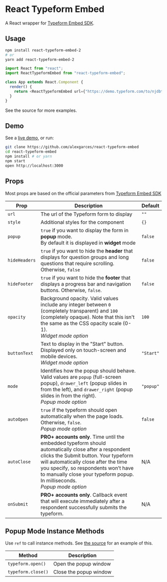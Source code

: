 # React Typeform Embed

A React wrapper for [Typeform Embed SDK](https://developer.typeform.com/embed/).

## Usage

```bash
npm install react-typeform-embed-2
# or
yarn add react-typeform-embed-2
```

```js
import React from "react";
import ReactTypeformEmbed from "react-typeform-embed";

class App extends React.Component {
  render() {
    return <ReactTypeformEmbed url={"https://demo.typeform.com/to/njdbt5"} />;
  }
}
```

See the source for more examples.

## Demo

See a [live demo](https://alexgarces.github.io/react-typeform-embed/), or run:

```bash
git clone https://github.com/alexgarces/react-typeform-embed
cd react-typeform-embed
npm install # or yarn
npm start
open http://localhost:3000
```

## Props

Most props are based on the official parameters from [Typeform Embed SDK](https://developer.typeform.com/embed/)

| Prop          | Description                                                                                                                                                                                                                                                                                                    | Default   |
| ------------- | -------------------------------------------------------------------------------------------------------------------------------------------------------------------------------------------------------------------------------------------------------------------------------------------------------------- | --------- |
| `url`         | The url of the Typeform form to display                                                                                                                                                                                                                                                                        | `""`      |
| `style`       | Additional styles for the component                                                                                                                                                                                                                                                                            | `{}`      |
| `popup`       | `true` if you want to display the form in **popup** mode.<br />By default it is displayed in **widget** mode                                                                                                                                                                                                   | `false`   |
| `hideHeaders` | `true` if you want to hide the **header** that displays for question groups and long questions that require scrolling. Otherwise, `false`                                                                                                                                                                      | `false`   |
| `hideFooter`  | `true` if you want to hide the **footer** that displays a progress bar and navigation buttons. Otherwise, `false`.                                                                                                                                                                                             | `false`   |
| `opacity`     | Background opacity. Valid values include any integer between `0` (completely transparent) and `100` (completely opaque). Note that this isn't the same as the CSS opacity scale (0-1).<br />_Widget mode option_                                                                                               | `100`     |
| `buttonText`  | Text to display in the "Start" button. Displayed only on touch-screen and mobile devices.<br />_Widget mode option_                                                                                                                                                                                            | `"Start"` |
| `mode`        | Identifies how the popup should behave. Valid values are `popup` (full-screen popup), `drawer_left` (popup slides in from the left), and `drawer_right` (popup slides in from the right).<br />_Popup mode option_                                                                                             | `"popup"` |
| `autoOpen`    | `true` if the typeform should open automatically when the page loads. Otherwise, `false`.<br />_Popup mode option_                                                                                                                                                                                             | `false`   |
| `autoClose`   | **PRO+ accounts only**. Time until the embedded typeform should automatically close after a respondent clicks the Submit button. Your typeform will automatically close after the time you specify, so respondents won’t have to manually close your typeform popup. In milliseconds.<br />_Popup mode option_ | N/A       |
| `onSubmit`    | **PRO+ accounts only**. Callback event that will execute immediately after a respondent successfully submits the typeform. <br />                                                                                                                                                                              | N/A       |

## Popup Mode Instance Methods

Use `ref` to call instance methods. See [the source](https://github.com/alexgarces/react-typeform-embed/blob/master/src/examples/ExamplePopup.js) for an example of this.

| Method             | Description            |
| ------------------ | ---------------------- |
| `typeform.open()`  | Open the popup window  |
| `typeform.close()` | Close the popup window |
